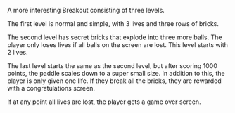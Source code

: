 A more interesting Breakout consisting of three levels.

The first level is normal and simple, with 3 lives and three rows of bricks.

The second level has secret bricks that explode into three more balls. The player only loses lives if all balls on the screen are lost. This level starts with 2 lives.

The last level starts the same as the second level, but after scoring 1000 points, the paddle scales down to a super small size. In addition to this, the player is only given one life. If they break all the bricks, they are rewarded with a congratulations screen.

If at any point all lives are lost, the player gets a game over screen.